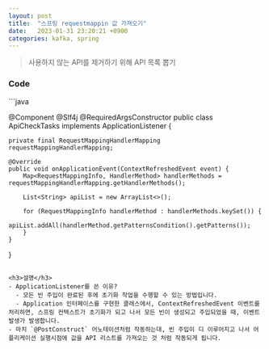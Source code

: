 ```yaml
---
layout: post
title:  "스프링 requestmappin 값 가져오기"
date:   2023-01-31 23:20:21 +0900
categories: kafka, spring
---
```


> 사용하지 않는 API를 제거하기 위해 API 목록 뽑기

<h3>Code</h3>
```java

@Component
@Slf4j
@RequiredArgsConstructor
public class ApiCheckTasks implements ApplicationListener<ContextRefreshedEvent> {

    private final RequestMappingHandlerMapping requestMappingHandlerMapping;

    @Override
    public void onApplicationEvent(ContextRefreshedEvent event) {
        Map<RequestMappingInfo, HandlerMethod> handlerMethods = requestMappingHandlerMapping.getHandlerMethods();

        List<String> apiList = new ArrayList<>();

        for (RequestMappingInfo handlerMethod : handlerMethods.keySet()) {
            apiList.addAll(handlerMethod.getPatternsCondition().getPatterns());
        }
    }
}

```

<h3>설명</h3>
- ApplicationListener를 쓴 이유?
  - 모든 빈 주입이 완료된 후에 초기화 작업을 수행할 수 있는 방법입니다.
  - Application 인터페이스를 구현한 클래스에서, ContextRefreshedEvent 이벤트를 처리하면, 스프링 컨텍스트가 초기화가 되고 나서 모든 빈이 생성되고 주입되었을 때, 이벤트 발생가 발생합니다.
- 마치 `@PostConstruct` 어노테이션처럼 작동하는대, 빈 주입이 디 이루어지고 나서 어플리케이션 실행시점에 값을 API 리스트를 가져오는 것 처럼 작동되게 됩니다.